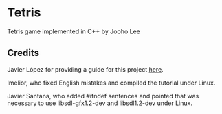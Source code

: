 # Tetris

Tetris game implemented in C++ by Jooho Lee

## Credits

Javier López for providing a guide for this project [here](https://javilop.com/gamedev/tetris-tutorial-in-c-platform-independent-focused-in-game-logic-for-beginners/).

Imelior, who fixed English mistakes and compiled the tutorial under Linux.

Javier Santana, who added #ifndef sentences and pointed that was necessary to use libsdl-gfx1.2-dev and libsdl1.2-dev under Linux.


